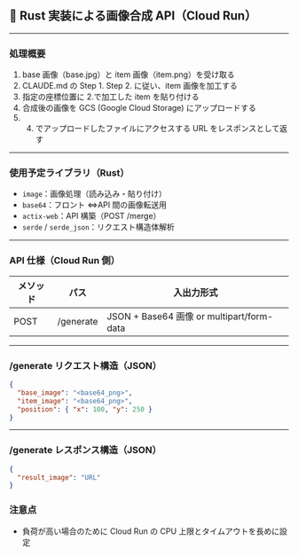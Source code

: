 ## 🦀 Rust 実装による画像合成 API（Cloud Run）

---

### 処理概要

1. base 画像（base.jpg）と item 画像（item.png）を受け取る
2. CLAUDE.md の Step 1. Step 2. に従い、item 画像を加工する
3. 指定の座標位置に 2.で加工した item を貼り付ける
4. 合成後の画像を GCS (Google Cloud Storage) にアップロードする
5. 4. でアップロードしたファイルにアクセスする URL をレスポンスとして返す

---

### 使用予定ライブラリ（Rust）

- `image`：画像処理（読み込み・貼り付け）
- `base64`：フロント ⇔API 間の画像転送用
- `actix-web`：API 構築（POST /merge）
- `serde` / `serde_json`：リクエスト構造体解析

---

### API 仕様（Cloud Run 側）

| メソッド | パス      | 入出力形式                                |
| -------- | --------- | ----------------------------------------- |
| POST     | /generate | JSON + Base64 画像 or multipart/form-data |

---

### /generate リクエスト構造（JSON）

```json
{
  "base_image": "<base64_png>",
  "item_image": "<base64_png>",
  "position": { "x": 100, "y": 250 }
}
```

---

### /generate レスポンス構造（JSON）

```json
{
  "result_image": "URL"
}
```

### 注意点

- 負荷が高い場合のために Cloud Run の CPU 上限とタイムアウトを長めに設定
